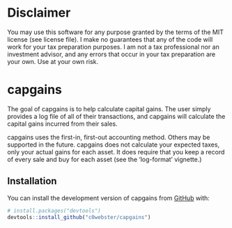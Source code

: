 
<!-- README.md is generated from README.Rmd. Please edit that file -->

# Disclaimer

You may use this software for any purpose granted by the terms of the
MIT license (see license file). I make no guarantees that any of the
code will work for your tax preparation purposes. I am not a tax
professional nor an investment advisor, and any errors that occur in
your tax preparation are your own. Use at your own risk.

# capgains

<!-- badges: start -->
<!-- badges: end -->

The goal of capgains is to help calculate capital gains. The user simply
provides a log file of all of their transactions, and capgains will
calculate the capital gains incurred from their sales.

capgains uses the first-in, first-out accounting method. Others may be
supported in the future. capgains does not calculate your expected
taxes, only your actual gains for each asset. It does require that you
keep a record of every sale and buy for each asset (see the ‘log-format’
vignette.)

## Installation

You can install the development version of capgains from
[GitHub](https://github.com/) with:

``` r
# install.packages("devtools")
devtools::install_github("c0webster/capgains")
```
